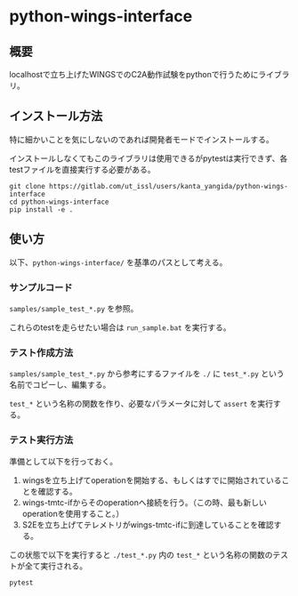 # python-wings-interface

## 概要
localhostで立ち上げたWINGSでのC2A動作試験をpythonで行うためにライブラリ。

## インストール方法

特に細かいことを気にしないのであれば開発者モードでインストールする。

インストールしなくてもこのライブラリは使用できるがpytestは実行できず、各testファイルを直接実行する必要がある。

```
git clone https://gitlab.com/ut_issl/users/kanta_yangida/python-wings-interface
cd python-wings-interface
pip install -e .
```

## 使い方

以下、`python-wings-interface/` を基準のパスとして考える。

### サンプルコード
`samples/sample_test_*.py` を参照。

これらのtestを走らせたい場合は `run_sample.bat` を実行する。

### テスト作成方法
`samples/sample_test_*.py` から参考にするファイルを `./` に `test_*.py` という名前でコピーし、編集する。

`test_*` という名称の関数を作り、必要なパラメータに対して `assert` を実行する。

### テスト実行方法

準備として以下を行っておく。
1. wingsを立ち上げてoperationを開始する、もしくはすでに開始されていることを確認する。
2. wings-tmtc-ifからそのoperationへ接続を行う。（この時、最も新しいoperationを使用すること。）
3. S2Eを立ち上げてテレメトリがwings-tmtc-ifに到達していることを確認する。

この状態で以下を実行すると `./test_*.py` 内の `test_*` という名称の関数のテストが全て実行される。

```
pytest
```
